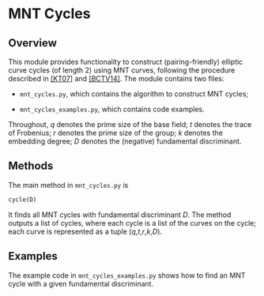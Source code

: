 MNT Cycles
==========

Overview
--------

This module provides functionality to construct (pairing-friendly) elliptic curve cycles (of length 2) using MNT curves, following the procedure described in [\[KT07\]](/references/Karabina%20Teske%202007%20---%20On%20prime-order%20elliptic%20curves%20with%20embedding%20degrees%20k%20%3D%203%2C4%2C%20and%206.pdf) and [\[BCTV14\]](https://eprint.iacr.org/2014/595). The module contains two files:

* `mnt_cycles.py`, which contains the algorithm to construct MNT cycles;

* `mnt_cycles_examples.py`, which contains code examples.

Throughout,
_q_ denotes the prime size of the base field;
_t_ denotes the trace of Frobenius;
_r_ denotes the prime size of the group;
_k_ denotes the embedding degree;
_D_ denotes the (negative) fundamental discriminant.

Methods
-------

The main method in `mnt_cycles.py` is

```python
cycle(D)
```

It finds all MNT cycles with fundamental discriminant _D_. The method outputs a list of cycles, where each cycle is a list of the curves on the cycle; each curve is represented as a tuple (_q_,_t_,_r_,_k_,_D_).

Examples
--------

The example code in `mnt_cycles_examples.py` shows how to find an MNT cycle with a given fundamental discriminant.
